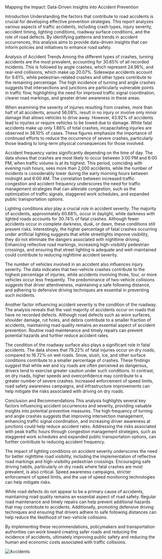 Mapping the Impact: Data-Driven Insights into Accident Prevention

Introduction
Understanding the factors that contribute to road accidents is crucial for developing effective prevention strategies. This report analyzes various aspects of traffic accidents, including crash types, injury severity, accident timing, lighting conditions, roadway surface conditions, and the role of road defects. By identifying patterns and trends in accident occurrences, this analysis aims to provide data-driven insights that can inform policies and initiatives to enhance road safety.

Analysis of Accident Trends
Among the different types of crashes, turning accidents are the most prevalent, accounting for 30.65% of all recorded incidents. This is followed by angle crashes, which represent 24.96%, and rear-end collisions, which make up 20.07%. Sideswipe accidents account for 9.61%, while pedestrian-related crashes and other types contribute to the remaining percentage. The high incidence of turning and angle crashes suggests that intersections and junctions are particularly vulnerable points in traffic flow, highlighting the need for improved traffic signal coordination, clearer road markings, and greater driver awareness in these areas.

When examining the severity of injuries resulting from crashes, more than half of all accidents, around 56.08%, result in no injury or involve only minor damage that allows vehicles to drive away. However, 43.92% of accidents lead to injuries or require vehicles to be towed due to damage. While fatal accidents make up only 1.86% of total crashes, incapacitating injuries are observed in 38.10% of cases. These figures emphasize the importance of continued efforts to reduce the occurrence of severe crashes, particularly those leading to long-term physical consequences for those involved.

Accident frequency varies significantly depending on the time of day. The data shows that crashes are most likely to occur between 3:00 PM and 6:00 PM, when traffic volume is at its highest. This period, coinciding with evening rush hours, sees more than 2,000 accidents, while the number of incidents is considerably lower during the early morning hours between midnight and 6:00 AM. The correlation between increased traffic congestion and accident frequency underscores the need for traffic management strategies that can alleviate congestion, such as the optimization of traffic signals, staggered work schedules, and expanded public transportation options.

Lighting conditions also play a crucial role in accident severity. The majority of accidents, approximately 60.68%, occur in daylight, while darkness with lighted roads accounts for 30.74% of fatal crashes. Although fewer accidents occur in complete darkness, dusk, or dawn, these conditions still present risks. Interestingly, the higher percentage of fatal crashes occurring under artificial lighting suggests that while streetlights improve visibility, they do not eliminate the dangers associated with nighttime driving. Enhancing reflective road markings, increasing high-visibility pedestrian crossings, and ensuring that street lighting is adequate and well-maintained could contribute to reducing nighttime accident severity.

The number of vehicles involved in an accident also influences injury severity. The data indicates that two-vehicle crashes contribute to the highest percentage of injuries, while accidents involving three, four, or more vehicles occur less frequently. The predominance of two-vehicle collisions suggests that driver attentiveness, maintaining a safe following distance, and adhering to defensive driving techniques are essential in preventing such incidents.

Another factor influencing accident severity is the condition of the roadway. The analysis reveals that the vast majority of accidents occur on roads that have no recorded defects. Although road defects such as worn surfaces, shoulder damage, rut holes, and debris contribute to a smaller fraction of accidents, maintaining road quality remains an essential aspect of accident prevention. Routine road maintenance and timely repairs can prevent potential hazards and further reduce accident rates.

The condition of the roadway surface also plays a significant role in fatal accidents. The data shows that 79.22% of fatal injuries occur on dry roads, compared to 16.72% on wet roads. Snow, slush, ice, and other surface conditions contribute to a smaller percentage of crashes. These findings suggest that while wet and icy roads are often perceived as dangerous, drivers tend to exercise greater caution under such conditions. In contrast, on dry roads, higher speeds and overconfidence may contribute to a greater number of severe crashes. Increased enforcement of speed limits, road safety awareness campaigns, and infrastructure improvements can help mitigate the risks associated with driving on dry roads.

Conclusion and Recommendations
This analysis highlights several key factors influencing accident occurrences and severity, providing valuable insights into potential preventive measures. The high frequency of turning and angle crashes suggests that improving intersection management, enhancing traffic signal coordination, and increasing driver awareness at junctions could help reduce accident rates. Addressing the risks associated with peak traffic hours through congestion management strategies, such as staggered work schedules and expanded public transportation options, can further contribute to reducing accident frequency.

The impact of lighting conditions on accident severity underscores the need for better nighttime road visibility, including the implementation of reflective road markings and high-visibility pedestrian crossings. Encouraging safe driving habits, particularly on dry roads where fatal crashes are most prevalent, is also critical. Speed awareness campaigns, stricter enforcement of speed limits, and the use of speed monitoring technologies can help mitigate risks.

While road defects do not appear to be a primary cause of accidents, maintaining road quality remains an essential aspect of road safety. Regular road maintenance and timely repairs can help prevent additional hazards that may contribute to accidents. Additionally, promoting defensive driving techniques and ensuring that drivers adhere to safe following distances can help reduce the likelihood of two-vehicle collisions.

By implementing these recommendations, policymakers and transportation authorities can work toward creating safer roads and reducing the incidence of accidents, ultimately improving public safety and reducing the human and economic costs associated with traffic collisions.

![Accidents](https://github.com/user-attachments/assets/aec6df0a-ceee-4cd6-ba9b-f0e8ca8899c3)
